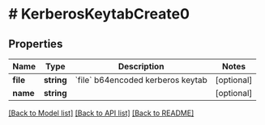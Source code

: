 # # KerberosKeytabCreate0

## Properties

Name | Type | Description | Notes
------------ | ------------- | ------------- | -------------
**file** | **string** | &#x60;file&#x60; b64encoded kerberos keytab | [optional]
**name** | **string** |  | [optional]

[[Back to Model list]](../../README.md#models) [[Back to API list]](../../README.md#endpoints) [[Back to README]](../../README.md)
